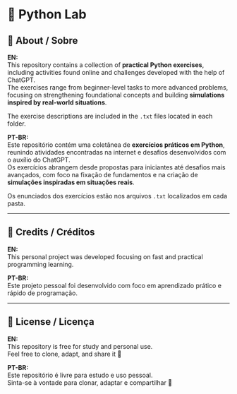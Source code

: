 # 🧪 Python Lab

## 📘 About / Sobre

**EN:**  
This repository contains a collection of **practical Python exercises**, including activities found online and challenges developed with the help of ChatGPT.  
The exercises range from beginner-level tasks to more advanced problems, focusing on strengthening foundational concepts and building **simulations inspired by real-world situations**.

The exercise descriptions are included in the `.txt` files located in each folder.

**PT-BR:**  
Este repositório contém uma coletânea de **exercícios práticos em Python**, reunindo atividades encontradas na internet e desafios desenvolvidos com o auxílio do ChatGPT.  
Os exercícios abrangem desde propostas para iniciantes até desafios mais avançados, com foco na fixação de fundamentos e na criação de **simulações inspiradas em situações reais**.

Os enunciados dos exercícios estão nos arquivos `.txt` localizados em cada pasta.

---

## 🙌 Credits / Créditos

**EN:**  
This personal project was developed focusing on fast and practical programming learning.

**PT-BR:**  
Este projeto pessoal foi desenvolvido com foco em aprendizado prático e rápido de programação.

---

## 📄 License / Licença

**EN:**  
This repository is free for study and personal use.  
Feel free to clone, adapt, and share it 🌱

**PT-BR:**  
Este repositório é livre para estudo e uso pessoal.  
Sinta-se à vontade para clonar, adaptar e compartilhar 🌱
